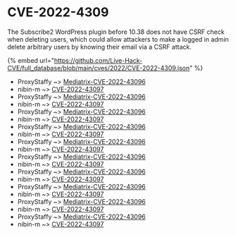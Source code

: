 # CVE-2022-4309

The Subscribe2 WordPress plugin before 10.38 does not have CSRF check when deleting users, which could allow attackers to make a logged in admin delete arbitrary users by knowing their email via a CSRF attack.

{% embed url="https://github.com/Live-Hack-CVE/full_database/blob/main/cves/2022/CVE-2022-4309.json" %}


* ProxyStaffy ~> [Mediatrix-CVE-2022-43096](https://www.alice-snow.ru/2022/database/cve-2022-4309/mediatrix-cve-2022-43096-proxystaffy)
* nibin-m ~> [CVE-2022-43097](https://www.alice-snow.ru/2022/database/cve-2022-4309/cve-2022-43097-nibin-m)
* ProxyStaffy ~> [Mediatrix-CVE-2022-43096](https://www.alice-snow.ru/2022/database/cve-2022-4309/mediatrix-cve-2022-43096-proxystaffy)
* nibin-m ~> [CVE-2022-43097](https://www.alice-snow.ru/2022/database/cve-2022-4309/cve-2022-43097-nibin-m)
* ProxyStaffy ~> [Mediatrix-CVE-2022-43096](https://www.alice-snow.ru/2022/database/cve-2022-4309/mediatrix-cve-2022-43096-proxystaffy)
* nibin-m ~> [CVE-2022-43097](https://www.alice-snow.ru/2022/database/cve-2022-4309/cve-2022-43097-nibin-m)
* ProxyStaffy ~> [Mediatrix-CVE-2022-43096](https://www.alice-snow.ru/2022/database/cve-2022-4309/mediatrix-cve-2022-43096-proxystaffy)
* nibin-m ~> [CVE-2022-43097](https://www.alice-snow.ru/2022/database/cve-2022-4309/cve-2022-43097-nibin-m)
* ProxyStaffy ~> [Mediatrix-CVE-2022-43096](https://www.alice-snow.ru/2022/database/cve-2022-4309/mediatrix-cve-2022-43096-proxystaffy)
* nibin-m ~> [CVE-2022-43097](https://www.alice-snow.ru/2022/database/cve-2022-4309/cve-2022-43097-nibin-m)
* ProxyStaffy ~> [Mediatrix-CVE-2022-43096](https://www.alice-snow.ru/2022/database/cve-2022-4309/mediatrix-cve-2022-43096-proxystaffy)
* nibin-m ~> [CVE-2022-43097](https://www.alice-snow.ru/2022/database/cve-2022-4309/cve-2022-43097-nibin-m)
* ProxyStaffy ~> [Mediatrix-CVE-2022-43096](https://www.alice-snow.ru/2022/database/cve-2022-4309/mediatrix-cve-2022-43096-proxystaffy)
* nibin-m ~> [CVE-2022-43097](https://www.alice-snow.ru/2022/database/cve-2022-4309/cve-2022-43097-nibin-m)
* ProxyStaffy ~> [Mediatrix-CVE-2022-43096](https://www.alice-snow.ru/2022/database/cve-2022-4309/mediatrix-cve-2022-43096-proxystaffy)
* nibin-m ~> [CVE-2022-43097](https://www.alice-snow.ru/2022/database/cve-2022-4309/cve-2022-43097-nibin-m)
* ProxyStaffy ~> [Mediatrix-CVE-2022-43096](https://www.alice-snow.ru/2022/database/cve-2022-4309/mediatrix-cve-2022-43096-proxystaffy)
* nibin-m ~> [CVE-2022-43097](https://www.alice-snow.ru/2022/database/cve-2022-4309/cve-2022-43097-nibin-m)
* ProxyStaffy ~> [Mediatrix-CVE-2022-43096](https://www.alice-snow.ru/2022/database/cve-2022-4309/mediatrix-cve-2022-43096-proxystaffy)
* nibin-m ~> [CVE-2022-43097](https://www.alice-snow.ru/2022/database/cve-2022-4309/cve-2022-43097-nibin-m)